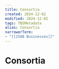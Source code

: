 ```yaml
---
title: Consortia
created: 2024-12-02
modified: 2024-12-02
tags: TBSMetadata
alias: Consortia
narrowerTerm:
- "[[2588 Businesses]]"
---
```

# Consortia
